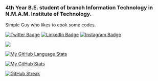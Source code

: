 ### 4th Year B.E. student of branch Information Technology in N.M.A.M. Institute of Technology.
Simple Guy who likes to cook some codes.


[![Twitter Badge](https://img.shields.io/badge/Twitter-Profile-informational?style=flat&logo=twitter&logoColor=white&color=1CA2F1)](https://twitter.com/seervi1432)
[![LinkedIn Badge](https://img.shields.io/badge/LinkedIn-Profile-informational?style=flat&logo=linkedin&logoColor=white&color=0D76A8)](https://www.linkedin.com/in/priyodit-choudhary-789787207)
[![Instagram Badge](https://img.shields.io/badge/Instagram-Profile-informational?style=flat&logo=instagram&logoColor=white&color=0D76A8)](https://www.instagram.com/mr.seervi/)

![](https://visitor-badge.laobi.icu/badge?page_id=Priyodit1234.Priyodit1234)

[![My GitHub Language Stats](https://github-readme-stats.vercel.app/api/top-langs/?username=Priyodit1234&langs_count=5&theme=tokyonight)]()


[![My GitHub Stats](https://github-readme-stats.vercel.app/api/?username=Priyodit1234&count_private=true&theme=tokyonight&showicons=true)]()


[![GitHub Streak](https://github-readme-streak-stats.herokuapp.com/?user=Priyodit1234&theme=tokyonight)]()


<!--![giphy](https://media.giphy.com/media/RbDKaczqWovIugyJmW/giphy.gif)
<!--
*aadarsh231099/aadarsh231099* is a ✨ special ✨ repository because its `README.md` (this file) appears on your GitHub profile.

Here are some ideas to get you started:

- 🔭 I’m currently working on ...
- 🌱 I’m currently learning ...
- 👯 I’m looking to collaborate on ...
- 🤔 I’m looking for help with ...
- 💬 Ask me about ...
- 📫 How to reach me: ...
- 😄 Pronouns: ...
- ⚡ Fun fact: ...
-->
